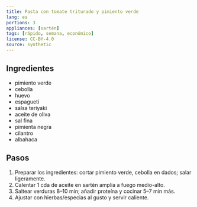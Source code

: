 ```yaml
---
title: Pasta con tomate triturado y pimiento verde
lang: es
portions: 3
appliances: [sartén]
tags: [rápido, semana, económico]
license: CC-BY-4.0
source: synthetic
---
```

## Ingredientes
- pimiento verde
- cebolla
- huevo
- espagueti
- salsa teriyaki
- aceite de oliva
- sal fina
- pimienta negra
- cilantro
- albahaca

## Pasos
1. Preparar los ingredientes: cortar pimiento verde, cebolla en dados; salar ligeramente.
2. Calentar 1 cda de aceite en sartén amplia a fuego medio-alto.
3. Saltear verduras 8–10 min; añadir proteína y cocinar 5–7 min más.
4. Ajustar con hierbas/especias al gusto y servir caliente.
